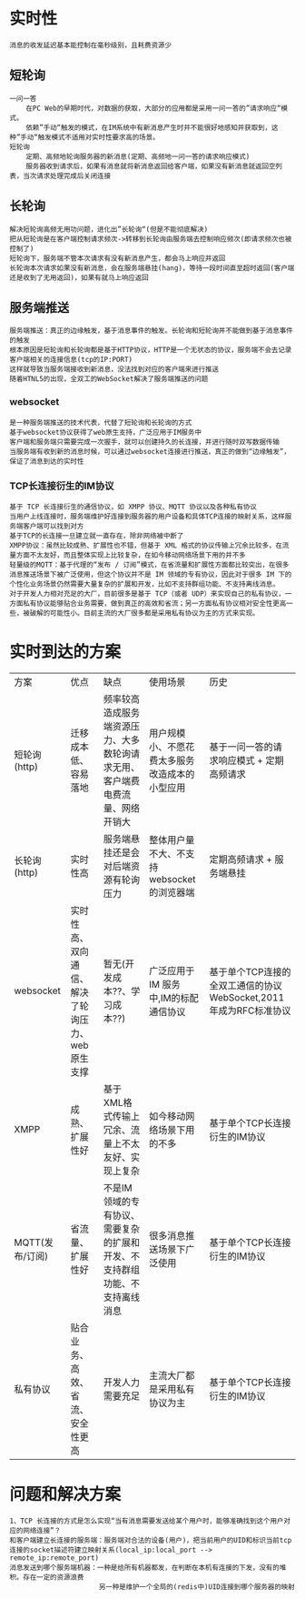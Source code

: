 # 实时性
```
消息的收发延迟基本能控制在毫秒级别，且耗费资源少
```

## 短轮询
```
一问一答
    在PC Web的早期时代，对数据的获取，大部分的应用都是采用一问一答的”请求响应“模式。
    依赖”手动“触发的模式，在IM系统中有新消息产生时并不能很好地感知并获取到，这种”手动“触发模式不适用对实时性要求高的场景。
短轮询
    定期、高频地轮询服务器的新消息(定期、高频地一问一答的请求响应模式)
    服务器收到请求后，如果有消息就将新消息返回给客户端，如果没有新消息就返回空列表，当次请求处理完成后关闭连接
```

## 长轮询
```
解决短轮询高频无用功问题，进化出”长轮询“(但是不能彻底解决)
把从短轮询是在客户端控制请求频次->转移到长轮询由服务端去控制响应频次(即请求频次也被控制了)
短轮询下，服务端不管本次请求有没有新消息产生，都会马上响应并返回
长轮询本次请求如果没有新消息，会在服务端悬挂(hang)，等待一段时间直至超时返回(客户端还是收到了无用返回)，如果有就马上响应返回
```

## 服务端推送
```
服务端推送：真正的边缘触发，基于消息事件的触发。长轮询和短轮询并不能做到基于消息事件的触发
根本原因是短轮询和长轮询都是基于HTTP协议，HTTP是一个无状态的协议，服务端不会去记录客户端相关的连接信息(tcp的IP:PORT)
这样就导致当服务端接收到新消息，没法找到对应的客户端来进行推送
随着HTNL5的出现，全双工的WebSocket解决了服务端推送的问题
```

### websocket
```
是一种服务端推送的技术代表，代替了短轮询和长轮询的方式
基于websocket协议获得了web原生支持，广泛应用于IM服务中
客户端和服务端只需要完成一次握手，就可以创建持久的长连接，并进行随时双写数据传输
当服务端有收到新的消息时候，可以通过websocket连接进行推送，真正的做到“边缘触发”，保证了消息到达的实时性
```

### TCP长连接衍生的IM协议
```
基于 TCP 长连接衍生的通信协议，如 XMPP 协议、MQTT 协议以及各种私有协议
当用户上线连接时，服务端维护好连接到服务器的用户设备和具体TCP连接的映射关系，这样服务端客户端可以找到对方
基于TCP的长连接一旦建立就一直存在，除非网络被中断了
XMPP协议：虽然比较成熟、扩展性也不错，但基于 XML 格式的协议传输上冗余比较多，在流量方面不太友好，而且整体实现上比较复杂，在如今移动网络场景下用的并不多
轻量级的MQTT：基于代理的“发布 / 订阅”模式，在省流量和扩展性方面都比较突出，在很多消息推送场景下被广泛使用，但这个协议并不是 IM 领域的专有协议，因此对于很多 IM 下的个性化业务场景仍然需要大量复杂的扩展和开发，比如不支持群组功能、不支持离线消息。
对于开发人力相对充足的大厂，目前很多是基于 TCP（或者 UDP）来实现自己的私有协议，一方面私有协议能够贴合业务需要，做到真正的高效和省流；另一方面私有协议相对安全性更高一些，被破解的可能性小。目前主流的大厂很多都是采用私有协议为主的方式来实现。
```

# 实时到达的方案
<table>
    <tr>
        <td>方案</td>
        <td>优点</td>
        <td>缺点</td>
        <td>使用场景</td>
        <td>历史</td>
    </tr>
    <tr>
        <td>短轮询(http)</td>
        <td>迁移成本低、容易落地</td>
        <td>频率较高造成服务端资源压力、大多数轮询请求无用、客户端费电费流量、网络开销大</td>
        <td>用户规模小、不愿花费太多服务改造成本的小型应用</td>
        <td>基于一问一答的请求响应模式 + 定期高频请求</td>
    </tr>
    <tr>
        <td>长轮询(http)</td>
        <td>实时性高</td>
        <td>服务端悬挂还是会对后端资源有轮询压力</td>
        <td>整体用户量不大、不支持websocket的浏览器端</td>
        <td>定期高频请求 + 服务端悬挂</td>
    </tr>
    <tr>
        <td>websocket</td>
        <td>实时性高、双向通信、解决了轮询压力、web原生支撑</td>
        <td>暂无(开发成本??、学习成本??)</td>
        <td>广泛应用于 IM 服务中,IM的标配通信协议</td>
        <td>基于单个TCP连接的全双工通信的协议WebSocket,2011年成为RFC标准协议</td>
    </tr>
    <tr>
        <td>XMPP</td>
        <td>成熟、扩展性好</td>
        <td>基于XML格式传输上冗余、流量上不太友好、实现上复杂</td>
        <td>如今移动网络场景下用的不多</td>
        <td>基于单个TCP长连接衍生的IM协议</td>
    </tr>  
    <tr>
        <td>MQTT(发布/订阅)</td>
        <td>省流量、扩展性好</td>
        <td>不是IM领域的专有协议、需要复杂的扩展和开发、不支持群组功能、不支持离线消息</td>
        <td>很多消息推送场景下广泛使用</td>
        <td>基于单个TCP长连接衍生的IM协议</td>
    </tr>  
    <tr>
        <td>私有协议</td>
        <td>贴合业务、高效、省流、安全性更高</td>
        <td>开发人力需要充足</td>
        <td>主流大厂都是采用私有协议为主</td>
        <td>基于单个TCP长连接衍生的IM协议</td>
    </tr>          
</table>

# 问题和解决方案
```
1、TCP 长连接的方式是怎么实现“当有消息需要发送给某个用户时，能够准确找到这个用户对应的网络连接”？
和客户端建立长连接的服务端：服务端对合法的设备(用户)，把当前用户的UID和标识当前tcp连接的socket描述符建立映射关系(local_ip:local_port --> remote_ip:remote_port)
消息发送到哪个服务端机器：一种是给所有机器都发，在判断在本机有连接的下发，没有的堆积。存在一定的资源浪费
                      另一种是维护一个全局的(redis中)UID连接到哪个服务器的映射
```